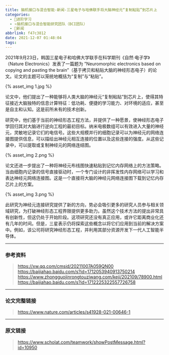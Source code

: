 ```yaml
---
title: 脑机接口与混合智能-新闻-三星电子与哈佛联手将大脑神经元“复制粘贴”到芯片上
categories:
  - 🌙进阶学习
  - ⭐脑机接口与混合智能研究团队（BCI团队）
  - 💫新闻
abbrlink: f47c3812
date: 2021-12-07 01:48:04
tags:
---
```


2021年9月23日，韩国三星电子和哈佛大学联手在科学期刊《自然·电子学》（Nature Electronics）发表了一篇题为 ”Neuromorphic electronics based on copying and pasting the brain”（基于拷贝和粘贴大脑的神经形态电子）的论文。论文的主题可以笼统地概括为“复制”与“粘贴”。

{% asset_img 1.jpg %}

<!--more-->

论文中，他们提出了一种能够将人类大脑的神经元“复制粘贴”到芯片上，使得其特征接近大脑独特的信息计算特征：低功耗、便捷的学习能力、对环境的适应，甚至是自主和认知。这是前所未有的技术创新。

研究中，他们基于当前的神经形态工程方法，并提供了一种愿景，使神经形态电子学回归其对大脑进行逆向工程的最初目标。纳米电极数组可以有效进入大量的神经元，灵敏地记录它们的电信号。这些大规模并行的细胞记录可以为神经元的网络连接图提供信息，可以描绘出神经元相互连接的位置以及这些连接的强度。从这些记录中，可以提取或复制神经元的网络连结图。

{% asset_img 2.png %}

论文还进一步提出了一种将神经元布线图快速粘贴到记忆内存网络上的方法策略。当由细胞内记录的信号直接驱动时，一个专门设计的非挥发性内存网络可以学习和表达神经元网络连接图。这是一个直接将大脑的神经元网络连接图下载到记忆内存芯片上的方案。

{% asset_img 3.png %}

此研究为神经元连接研究提供了新的方向，势必会吸引更多的研究人员参与相关领域研究，为打破神经形态工程界限提供更多助力。虽然这个技术方法的提出非常具有创新性，但这仍处于开始阶段。这项研究还没有真正应用，或许它距离商业化还有几年的时间。但是，三星表示仍将探索这些概念以将它们应用到当前的解决方案中。例如，该公司将研究神经形态工程，并利用其部分资源开发下一代人工智能半导体。

***

### 参考资料

> <https://xw.qq.com/cmsid/20211007A059QN00>
> <https://baijiahao.baidu.com/s?id=1712053940913750214>
> <https://www.zhongguojinrongtouziwang.com/keji/202109/78900.html>
> <https://baijiahao.baidu.com/s?id=1712225322557726758>

***

### 论文完整链接

> <https://www.nature.com/articles/s41928-021-00646-1>

***

### 原文链接

> <https://www.scholat.com/teamwork/showPostMessage.html?id=10950>
